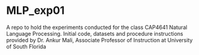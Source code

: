 # MLP_exp01

A repo to hold the experiments conducted for the class CAP4641 Natural Language Processing. 
Initial code, datasets and procedure instructions provided by Dr. Ankur Mali, Associate Professor of Instruction at University of South Florida
